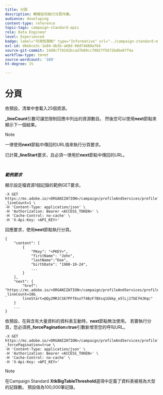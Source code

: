 ```yaml
---
title: 分頁
description: 瞭解如何執行分頁作業。
audience: developing
content-type: reference
topic-tags: campaign-standard-apis
role: Data Engineer
level: Experienced
badge: label="可用性限制" type="Informative" url="../campaign-standard-migration-home.md" tooltip="僅限Campaign Standard已移轉的使用者"
exl-id: d6ebce3c-1e84-4b3b-a68d-90df4680af64
source-git-commit: 14d8cf78192bcad7b89cc70827f5672bd6e07f4a
workflow-type: tm+mt
source-wordcount: '169'
ht-degree: 1%

---
```


# 分頁

依預設，清單中會載入25個資源。

**_lineCount**&#x200B;引數可讓您限制回應中列出的資源數目。  然後您可以使用&#x200B;**next**&#x200B;節點來顯示下一個結果。

>[!NOTE]
>
>一律使用&#x200B;**next**&#x200B;節點中傳回的URL值來執行分頁要求。
>
>已計算&#x200B;**_lineStart**&#x200B;要求，且必須一律用於&#x200B;**next**&#x200B;節點中傳回的URL。

<br/>

***範例要求***

顯示設定檔資源1個記錄的範例GET要求。

```
-X GET https://mc.adobe.io/<ORGANIZATION>/campaign/profileAndServices/profile?_lineCount=1 \
-H 'Content-Type: application/json' \
-H 'Authorization: Bearer <ACCESS_TOKEN>' \
-H 'Cache-Control: no-cache' \
-H 'X-Api-Key: <API_KEY>'
```

回應要求，使用&#x200B;**next**&#x200B;節點執行分頁。

```
{
    "content": [
        {
            "PKey": "<PKEY>",
            "firstName": "John",
            "lastName":"Doe",
            "birthDate": "1980-10-24",
            ...
        }
    ],
    "next": {
        "href": "https://mc.adobe.io/<ORGANIZATION>/campaign/profileAndServices/profile/email?_lineCount=10&_
        lineStart=@Qy2MRJCS67PFf8soTf4BzF7BXsq1Gbkp_e5lLj1TbE7HJKqc"
    }
    ...
}
```

依預設，在與含有大量資料的資料表互動時，**next**&#x200B;節點無法使用。 若要執行分頁，您必須將&#x200B;**_forcePagination=true**&#x200B;引數新增至您的呼叫URL。

```
-X GET https://mc.adobe.io/<ORGANIZATION>/campaign/profileAndServices/profile?_forcePagination=true \
-H 'Content-Type: application/json' \
-H 'Authorization: Bearer <ACCESS_TOKEN>' \
-H 'Cache-Control: no-cache' \
-H 'X-Api-Key: <API_KEY>'
```

>[!NOTE]
>
>在Campaign Standard **XtkBigTableThreshold**&#x200B;選項中定義了資料表被視為大型的記錄數。 預設值為100,000筆記錄。
